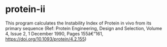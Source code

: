 # protein-ii
This program calculates the Instability Index of Protein in vivo from its primary sequence
(Ref: Protein Engineering, Design and Selection, Volume 4, Issue 2, 1 December 1990, Pages 155â€“161, https://doi.org/10.1093/protein/4.2.155)
